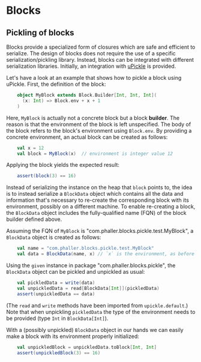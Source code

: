 # Blocks

## Pickling of blocks

Blocks provide a specialized form of closures which are safe and
efficient to serialize. The design of blocks does not require the use
of a specific serialization/pickling library. Instead, blocks can be
integrated with different serialization libraries. Initially, an
integration with [uPickle](https://com-lihaoyi.github.io/upickle/) is
provided.

Let's have a look at an example that shows how to pickle a block using
uPickle. First, the definition of the block:

```scala
    object MyBlock extends Block.Builder[Int, Int, Int](
      (x: Int) => Block.env + x + 1
    )
```

Here, `MyBlock` is actually not a concrete block but a block
**builder**. The reason is that the environment of the block is left
unspecified. The body of the block refers to the block's environment
using `Block.env`. By providing a concrete environment, an actual
block can be created as follows:

```scala
    val x = 12
    val block = MyBlock(x)  // environment is integer value 12
```

Applying the block yields the expected result:

```scala
    assert(block(3) == 16)
```

Instead of serializing the instance on the heap that `block` points
to, the idea is to instead serialize a `BlockData` object which
contains all the data and information that's necessary to re-create
the corresponding block with its environment, possibly on a different
machine. To enable re-creating a block, the `BlockData` object
includes the fully-qualified name (FQN) of the block builder defined
above.

Assuming the FQN of `MyBlock` is
"com.phaller.blocks.pickle.test.MyBlock", a `BlockData` object is
created as follows:

```scala
    val name = "com.phaller.blocks.pickle.test.MyBlock"
    val data = BlockData(name, x) // `x` is the environment, as before
```

Using the `given` instance in package "com.phaller.blocks.pickle", the
`BlockData` object can be pickled and unpickled as usual:

```scala
    val pickledData = write(data)
    val unpickledData = read[BlockData[Int]](pickledData)
    assert(unpickledData == data)
```

(The `read` and `write` methods have been imported from
`upickle.default`.) Note that when unpickling `pickledData` the type
of the environment needs to be provided (type `Int` in
`BlockData[Int]`).

With a (possibly unpickled) `BlockData` object in our hands we can
easily make a block with its environment properly initialized:

```scala
    val unpickledBlock = unpickledData.toBlock[Int, Int]
    assert(unpickledBlock(3) == 16)
```
